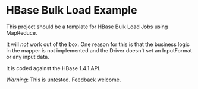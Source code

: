 # HBase Bulk Load Example

This project should be a template for HBase Bulk Load Jobs using MapReduce.

It will _not_ work out of the box. One reason for this is that the business logic in the mapper is not implemented and the Driver doesn't set an InputFormat or any input data.

It is coded against the HBase 1.4.1 API.

*Warning*: This is untested. Feedback welcome.
